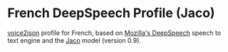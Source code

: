# French DeepSpeech Profile (Jaco)

[voice2json](https://github.com/synesthesiam/voice2json) profile for French, based on [Mozilla's DeepSpeech](https://github.com/mozilla/DeepSpeech) speech to text engine and the [Jaco](https://gitlab.com/Jaco-Assistant/deepspeech-polyglot) model (version 0.9).
